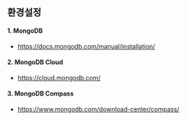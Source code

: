 ## 환경설정

#### 1. MongoDB
* https://docs.mongodb.com/manual/installation/

#### 2. MongoDB Cloud
* https://cloud.mongodb.com/
  
#### 3. MongoDB Compass
* https://www.mongodb.com/download-center/compass/